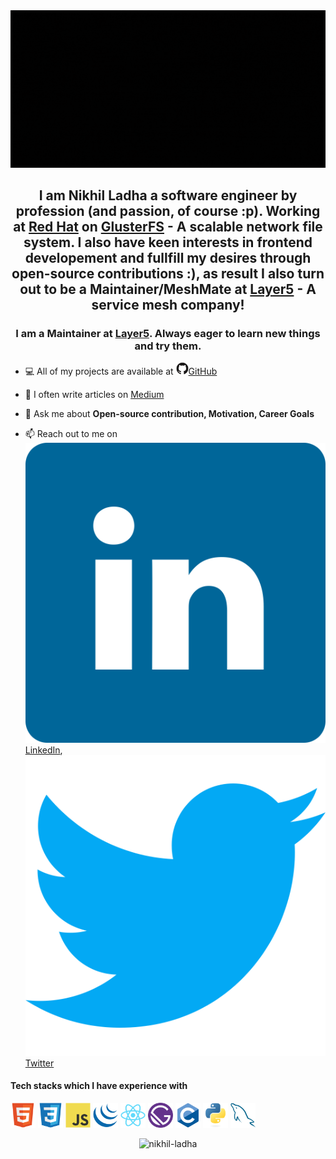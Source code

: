 <img src="banner.gif" alt="Hello 👋, you seem to have found a way to my GitHub profile!">
<h2 align="center">I am Nikhil Ladha a software engineer by profession (and passion, of course :p). Working at <a href="https://www.redhat.com/en">Red Hat</a> on <a href="https://www.gluster.org/">GlusterFS</a> - A scalable network file system. I also have keen interests in frontend developement and fullfill my desires through open-source contributions :), as result I also turn out to be a Maintainer/MeshMate at <a href="https://www.layer5.io">Layer5</a> - A service mesh company! </h2> 
<h3 align="center">I am a Maintainer at <a href="github.com/layer5io">Layer5</a>. Always eager to learn new things and try them.</h3>

- 💻 All of my projects are available at <a href="https://www.github.com/Nikhil-Ladha"><img src="github.svg" alt="GitHub" width="20" height="20">GitHub</a>

- 📝 I often write articles on [Medium](medium.com/@nikhilladha1999)

- 💬 Ask me about **Open-source contribution, Motivation, Career Goals**

- 📫 Reach out to me on <a href="https://www.linkedin.com/in/nikhil-ladha/"><img src="linkedin.svg">LinkedIn</a>, <a href="https://twitter.com/NikhilLadha3"><img src="twitter.svg">Twitter</a>

<h4>Tech stacks which I have experience with</h4>
<p align="left">
  <img src="./html5.svg" alt="HTML" width="40" height="40"/>
  <img src="./css.svg" alt="HTML" width="40" height="40"/>
  <img src="./javascript.svg" alt="HTML" width="40" height="40"/>
  <img src="./jquery.svg" alt="HTML" width="40" height="40"/>
  <img src="./react.svg" alt="HTML" width="40" height="40"/>
  <img src="./gatsby.svg" alt="HTML" width="40" height="40"/>
  <img src="./c.svg" alt="HTML" width="40" height="40"/>
  <img src="./python.svg" alt="HTML" width="40" height="40"/>
  <img src="./mysql.svg" alt="HTML" width="40" height="40"/>
</p>

<p align="center">
<img src="https://github-readme-stats.vercel.app/api?username=nikhil-ladha&show_icons=true" alt="nikhil-ladha" />
</p>
